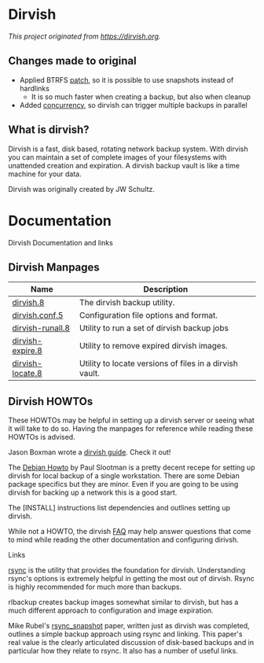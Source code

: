 # Dirvish

*This project originated from https://dirvish.org.*

## Changes made to original

- Applied BTRFS [patch](https://github.com/keachi/dirvish-rpm), so it is possible to use snapshots instead of hardlinks
  - It is so much faster when creating a backup, but also when cleanup
- Added [concurrency](https://github.com/keachi/dirvish-rpm/blob/master/SOURCES/05-dirvish-runall-concurrency.patch), so dirvish can trigger multiple backups in parallel

## What is dirvish?
Dirvish is a fast, disk based, rotating network backup system. With dirvish you can maintain a set of complete images of your filesystems with unattended creation and expiration. A dirvish backup vault is like a time machine for your data.

Dirvish was originally created by JW Schultz.

# Documentation

Dirvish Documentation and links

## Dirvish Manpages

| Name                                 | Description                                             |
|--------------------------------------|---------------------------------------------------------|
| [dirvish.8](dirvish.8)               | The dirvish backup utility.                             |
| [dirvish.conf.5](dirvish.conf.5)	    | Configuration file options and format.                  |
| [dirvish-runall.8](dirvish-runall.8) | Utility to run a set of dirvish backup jobs             |
| [dirvish-expire.8](dirvish-expire.8) | Utility to remove expired dirvish images.               |
| [dirvish-locate.8](dirvish-locate.8) | Utility to locate versions of files in a dirvish vault. |

## Dirvish HOWTOs

These HOWTOs may be helpful in setting up a dirvish server or seeing what it will take to do so. Having the manpages for reference while reading these HOWTOs is advised.

Jason Boxman wrote a [dirvish guide](https://wiki.diala.org/doc:boxman). Check it out!

The [Debian Howto](https://dirvish.org/debian.howto.html) by Paul Slootman is a pretty decent recepe for setting up dirvish for local backup of a single workstation. There are some Debian package specifics but they are minor. Even if you are going to be using dirvish for backing up a network this is a good start.

The [INSTALL] instructions list dependencies and outlines setting up dirvish.

While not a HOWTO, the dirvish [FAQ](https://dirvish.org/FAQ.html) may help answer questions that come to mind while reading the other documentation and configuring dirivsh.

Links

[rsync](https://rsync.samba.org) is the utility that provides the foundation for dirvish. Understanding rsync's options is extremely helpful in getting the most out of dirvish. Rsync is highly recommended for much more than backups.

rlbackup creates backup images somewhat similar to dirvish, but has a much different approach to configuration and image expiration.

Mike Rubel's [rsync_snapshot](http://www.mikerubel.org/computers/rsync_snapshots/) paper, written just as dirvish was completed, outlines a simple backup approach using rsync and linking. This paper's real value is the clearly articulated discussion of disk-based backups and in particular how they relate to rsync. It also has a number of useful links.